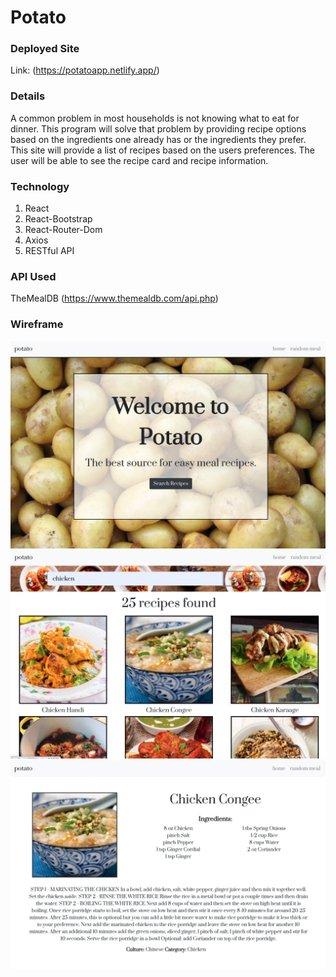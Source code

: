 # Potato

### Deployed Site
   Link: (https://potatoapp.netlify.app/)

### Details
A common problem in most households is not knowing what to eat for dinner. This program will solve that problem by providing recipe options based on the ingredients one already has or the ingredients they prefer.
This site will provide a list of recipes based on the users preferences.
The user will be able to see the recipe card and recipe information.


### Technology 

1. React
2. React-Bootstrap
3. React-Router-Dom
4. Axios
5. RESTful API


### API Used

TheMealDB (https://www.themealdb.com/api.php)

### Wireframe
![](public/wireframes/ScreenShot1.png)
![](public/wireframes/ScreenShot2.png)
![](public/wireframes/ScreenShot3.png)

